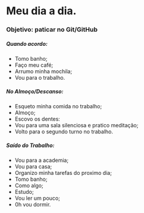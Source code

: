 # Meu dia a dia.
### Objetivo: paticar no Git/GitHub

##### Quando acordo:
- Tomo banho;
- Faço meu café;
- Arrumo minha mochila;
- Vou para o trabalho.

##### No Almoço/Descanso:
- Esqueto minha comida no trabalho;
- Almoço;
- Escovo os dentes:
- Vou para uma sala silenciosa e pratico meditação;
- Volto para o segundo turno no trabalho.

##### Saído do Trabalho:
- Vou para a academia;
- Vou para casa;
- Organizo minha tarefas do proximo dia;
- Tomo banho;
- Como algo;
- Estudo;
- Vou ler um pouco;
- 0h vou dormir.
